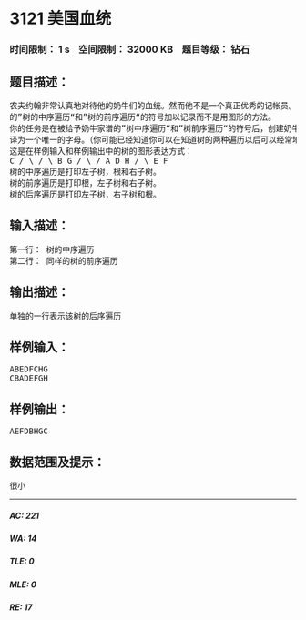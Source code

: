 # 3121 美国血统   
### 时间限制： 1 s&nbsp;&nbsp;&nbsp;&nbsp;空间限制： 32000 KB&nbsp;&nbsp;&nbsp;&nbsp;题目等级： 钻石  
## 题目描述：  

<pre>
农夫约翰非常认真地对待他的奶牛们的血统。然而他不是一个真正优秀的记帐员。他把他的奶牛们的家谱作成二叉树，并且把二叉树以更线性  
的”树的中序遍历“和”树的前序遍历“的符号加以记录而不是用图形的方法。  
你的任务是在被给予奶牛家谱的”树中序遍历“和”树前序遍历“的符号后，创建奶牛家谱的”树的后序遍历“的符号。每一头奶牛的姓名被  
译为一个唯一的字母。（你可能已经知道你可以在知道树的两种遍历以后可以经常地重建这棵树。）显然，这里的树不会有多余26个的顶点。  
这是在样例输入和样例输出中的树的图形表达方式：
C / \ / \ B G / \ / A D H / \ E F
树的中序遍历是打印左子树，根和右子树。  
树的前序遍历是打印根，左子树和右子树。  
树的后序遍历是打印左子树，右子树和根。
</pre>
  
  
## 输入描述：  

<pre>
第一行： 树的中序遍历  
第二行： 同样的树的前序遍历
</pre>
  
  
## 输出描述：  

<pre>
单独的一行表示该树的后序遍历
</pre>
  
  
## 样例输入：  

<pre>
ABEDFCHG  
CBADEFGH
</pre>
  
  
## 样例输出：  

<pre>
AEFDBHGC
</pre>
  
  
## 数据范围及提示：  

<pre>
很小
</pre>
  
  
***  

##### AC: 221  
##### WA: 14  
##### TLE: 0  
##### MLE: 0  
##### RE: 17  
